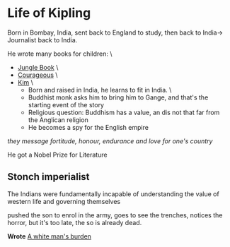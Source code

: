 # Life of Kipling

Born in Bombay, India, sent back to England to study, then back to India-> Journalist
back to India.

He wrote many books for children: \
- [Jungle Book](Jungle_Book) \
- [Courageous](Courageous_Kipling) \
- [Kim](Kim_Kipling) \
	- Born and raised in India, he learns to fit in India. \
	- Buddhist monk asks him to bring him to Gange, and that's the starting event of the story
	- Religious question: Buddhism has a value, an dis not that far from the Anglican religion
	- He becomes a spy for the English empire

*they message fortitude, honour, endurance and love for one's country*



He got a Nobel Prize for Literature



## Stonch imperialist

The Indians were fundamentally incapable of understanding the value of western life and governing themselves

pushed the son to enrol in the army,
goes to see the trenches,
notices the horror, but it's too late, the so is already dead.

**Wrote** [A white man's burden](A_White_mans_burden)
